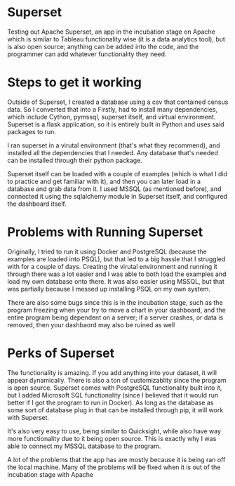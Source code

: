 # Superset
Testing out Apache Superset, an app in the incubation stage on Apache which is similar to Tableau functionality wise (it is a data analytics tool), but is also open source; anything can be added into the code, and the programmer can add whatever functionality they need.

# Steps to get it working
Outside of Superset, I created a database using a csv that contained census data. So I converted that into a 
Firstly, had to install many dependencies, which include Cython, pymssql, superset itself, and virtual environment. Superset is a flask application, so it is entirely built in Python and uses said packages to run.

I ran superset in a virutal environment (that's what they recommend), and installed all the dependencies that I needed. Any database that's needed can be installed through their python package.

Superset itself can be loaded with a couple of examples (which is what I did to practice and get familiar with it), and then you can later load in a database and grab data from it. I used MSSQL (as mentioned before), and connected it using the sqlalchemy module in Superset itself, and configured the dashboard itself.

# Problems with Running Superset
Originally, I tried to run it using Docker and PostgreSQL (because the examples are loaded into PSQL), but that led to a big hassle that I struggled with for a couple of days. Creating the virutal environment and running it through there was a lot easier and I was able to both load the examples and load my own database onto there. It was also easier using MSSQL, but that was partially because I messed up installing PSQL on my own system.

There are also some bugs since this is in the incubation stage, such as the program freezing when your try to move a chart in your dashboard, and the entire program being dependent on a server; if a server crashes, or data is removed, then your dashbaord may also be ruined as well

# Perks of Superset
The functionality is amazing. If you add anything into your dataset, it will appear dynamically. There is also a ton of customizablity since the program is open source. Superset comes with PostgreSQL functionality built into it, but I added Microsoft SQL functionality (since I believed that it would run better if I got the program to run in Docker). As long as the database as some sort of database plug in that can be installed through pip, it will work with Superset.

It's also very easy to use, being similar to Quicksight, while also have way more functionality due to it being open source. This is exactly why I was able to connect my MSSQL database to the program.

A lot of the problems that the app has are mostly because it is being ran off the local machine. Many of the problems will be fixed when it is out of the incubation stage with Apache
